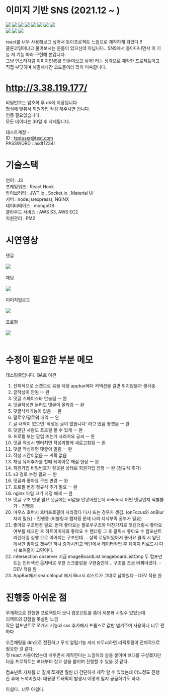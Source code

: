 # 이미지 기반 SNS (2021.12 ~ )

<img src="https://img.shields.io/badge/react-%2320232a.svg?style=for-the-badge&logo=react&logoColor=%2361DAFB"/> <img src="https://img.shields.io/badge/redux-%23593d88.svg?style=for-the-badge&logo=redux&logoColor=white"/>
<img src="https://img.shields.io/badge/AWS-%23FF9900.svg?style=for-the-badge&logo=amazon-aws&logoColor=white"/>
<img src="https://img.shields.io/badge/MongoDB-%234ea94b.svg?style=for-the-badge&logo=mongodb&logoColor=white"/>
<img src="https://img.shields.io/badge/node.js-6DA55F?style=for-the-badge&logo=node.js&logoColor=white"/>
<img src="https://img.shields.io/badge/MUI-%230081CB.svg?style=for-the-badge&logo=mui&logoColor=white"/>
<img src="https://img.shields.io/badge/Socket.io-black?style=for-the-badge&logo=socket.io&badgeColor=010101"/>
<img src="https://img.shields.io/badge/JWT-black?style=for-the-badge&logo=JSON%20web%20tokens"/><br>
<img src="https://img.shields.io/badge/Amazon S3-569A31?style=for-the-badge&logo=Amazon-S3&logoColor=white"/>
<img src="https://img.shields.io/badge/NGINX-009639?style=for-the-badge&logo=NGINX&logoColor=white"/>
<img src="https://img.shields.io/badge/JavaScript-F7DF1E?style=for-the-badge&logo=JavaScript&logoColor=white"/>

react를 너무 사용해보고 싶어서 토이프로젝트 느낌으로 제작하게 되었다.!!<br>
클론코딩이냐고 물어보시는 분들이 있으신데 아닙니다.. SNS에서 돌아다니면서 이 기능 저 기능 따라 구현해 본겁니다.<br>
그냥 인스타처럼 이미지SNS를 만들어보고 싶어! 라는 생각으로 제작한 프로젝트이고 <br>
직접 부딪히며 해결해나간 코드들이라 많이 미숙합니다.
# http://3.38.119.177/

비밀번호는 암호화 후 db에 저장됩니다. <br>
형식에 맞춰서 회원가입 작성 해주시면 됩니다. <br>
인증 필요없습니다.<br>
모든 데이터는 30일 후 삭제됩니다.

테스트계정 - <br>ID : testuser@test.com<br>PASSWORD : asdf1234!

# 기술스택

언어 : JS <br>
프레임워크 : React Hook<br>
라이브러리 : JWT.io , Socket.io , Material UI<br>
서버 : node.js(express), NGINX<br>
데이터베이스 : mongoDB<br>
클라우드 서비스 : AWS S3, AWS EC2<br>
자원관리 : PM2<br>

# 시연영상 

댓글<br><br><img src="https://user-images.githubusercontent.com/65318601/167687114-8fdc6b0b-aed4-4708-9958-a45178a74829.gif"/><br><br>
채팅<br><br><img src="https://user-images.githubusercontent.com/65318601/167687287-61a5f448-db8b-4850-87e9-b3eb4508859f.gif"/><br><br>
이미지업로드<br><br><img src="https://user-images.githubusercontent.com/65318601/167687298-e369ac70-cbcf-4be0-a194-fbf467b468f0.gif"/><br><br>
프로필<br><br><img src="https://user-images.githubusercontent.com/65318601/167687312-d1e1ff95-6ce4-419e-89a0-07faa9ce1c3c.gif"/><br><br>

# 수정이 필요한 부분 메모

테스팅중입니다. QA로 이관

1. 전체적으로 소켓으로 묶을 예정 appbar에다 커넥션을 걸면 되지않을까 생각중.
2. 글작성이 안됨 ㅡ 완
3. 댓글 스페이스바 안눌림 ㅡ 완
4. 댓글작성만 눌러도 댓글이 올라감 ㅡ 완
5. 댓글삭제기능이 없음 ㅡ 완
6. 팔로우/팔로워 내역 ㅡ 완
7. 글 내역이 없으면 '작성된 글이 없습니다' 라고 떴음 좋겟음 ㅡ 완
8. 댓글단 사람도 프로필 볼 수 있게 ㅡ 완
9. 프로필 보는 팝업 뜨는거 사라져요 궁씨 ㅡ 완
10. 댓글 작성시 엔터치면 작성과함께 새로고침됨 ㅡ 완
11. 댓글 작성하면 댓글이 밀림 ㅡ 완
12. 작성 시간이없음 ㅡ 계획 없음 
13. 채팅 유저추가를 할때 레이아웃 깨짐 현상 ㅡ 완
14. 회원가입 비밀번호가 잘못된 상태로 회원가입 진행 ㅡ 완 (정규식 추가)
15. s3 경로 수정 필요  ㅡ 완
16. 댓글과 좋아요 구조 변경 ㅡ 완
17. 프로필 변경 정규식 추가 필요 ㅡ 완
18. nginx 파일 크기 지정 해제 ㅡ 완
19. 댓글 구조 변경 필요 댓글에는 id값을 안넣어줬는데 delete시 어떤 댓글인지 식별불가 - 진행중
20. 마우스 호버시 호버프로필이 사라졌다 다시 뜨는 경우가 생김. (onFocus와 onBlur 처리 필요) - 진행중 (버블링과 캡처링 문제 나의 지식부족 공부가 필요)
21. 좋아요 구조변경 필요. 현재 좋아요는 팔로우구조와 마찬가지로 첫렌더링시 좋아요 여부를 체크한 후 하트이미지와 좋아요 수 렌더링 그 후 클릭시 좋아요 수 컴포넌트 리렌더링 실행 으로 이어지는 구조인데 ... 살짝 로딩이있어서 좋아요 클릭 시 앞단에서만 좋아요 갯수만 하나 증가시키고 백단에서 데이터작업 후 페이지 리로드시 다시 보여줄지 고민이다.
22. intersection observer 지금 imageBoardList imageboardListCmp 두 컴포넌트는 인터섹션 옵저버로 무한 스크롤링을 구현중인데 .. 구조를 조금 바꿔야겠다. - DEV 적용 완
23. AppBar에서 searchInput 에서 Blur시 리스트가 그대로 남아있다 - DEV 적용 완
 
# 진행중 아쉬운 점<br>

무계획으로 진행한 프로젝트다 보니 컴포넌트를 좀더 세분화 시킬수 있었는데<br>리액트의 강점을 못살린 느낌<br>
작은 컴포넌트로 쪼개서 기능과 css 추가해서 프롭스로 값만 넘겨주며 사용하니 너무 편하다<br>

오픈채팅을 dm으로 전환하고 푸쉬 알림기능 까지 마무리하면 리팩토링이 전체적으로 필요한 것 같다. <br>
첫 react 사용이었는데 배우면서 제작한다는 느낌이라 살을 붙이며 뼈대를 구성했지만 <br>
다음 프로젝트는 뼈대부터 잡고 살을 붙이며 진행할 수 있을 것 같다. 

컴포넌트 자체를 더 잘게 쪼개면 훨씬 더 간단하게 제작 할 수 있었는데 어느정도 진행 한 후에 느껴버렸다.
대용량 트래픽이 발생시 어떻게 될지 궁금하기도 하다.

아쉽다.. 너무 아쉽다. 

